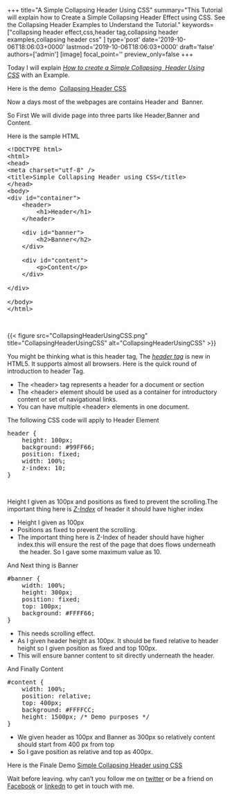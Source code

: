 +++
title="A Simple Collapsing Header Using CSS"
summary="This Tutorial will explain how to Create a Simple Collapsing Header Effect using CSS. See the Collapsing Header Examples to Understand the Tutorial."
keywords=["collapsing header effect,css,header tag,collapsing header examples,collapsing header css"
]
type='post'
date='2019-10-06T18:06:03+0000'
lastmod='2019-10-06T18:06:03+0000'
draft='false'
authors=['admin']
[image]
focal_point=''
preview_only=false
+++


Today I will explain&nbsp;<span style="text-decoration: underline;"><em>How to create a Simple Collapsing &nbsp;Header Using CSS</em></span><em>&nbsp;</em>with an Example.

Here is the demo&nbsp;&nbsp;<a title="Collapsing Header CSS" href="https://www.arungudelli.com/Tools/HTML5/SimpleCollapsingHeaderusingCSS.htm" target="_blank" rel="noopener">Collapsing Header CSS</a>

Now a days most of the webpages are contains Header and &nbsp;Banner.

So First We will divide page into three parts like Header,Banner and Content.

Here is the sample HTML

<pre>&lt;!DOCTYPE html&gt;
&lt;html&gt;
&lt;head&gt;
&lt;meta charset="utf-8" /&gt;
&lt;title&gt;Simple Collapsing Header using CSS&lt;/title&gt;
&lt;/head&gt;
&lt;body&gt;
&lt;div id="container"&gt;
	&lt;header&gt;
		&lt;h1&gt;Header&lt;/h1&gt;
	&lt;/header&gt;

	&lt;div id="banner"&gt;
		&lt;h2&gt;Banner&lt;/h2&gt;
	&lt;/div&gt;

	&lt;div id="content"&gt;
		&lt;p&gt;Content&lt;/p&gt;
	&lt;/div&gt;

&lt;/div&gt;

&lt;/body&gt;
&lt;/html&gt;</pre>

&nbsp;

{{< figure src="CollapsingHeaderUsingCSS.png" title="CollapsingHeaderUsingCSS" alt="CollapsingHeaderUsingCSS" >}}

You might be thinking what is this header tag, The <span style="text-decoration: underline;"><em>header tag</em></span> is new in HTML5. It supports almost all browsers. Here is the quick round of introduction to header Tag.

<ul><li>The &lt;header&gt; tag represents a header for a document or section</li><li>The &lt;header&gt; element should be used as a container for introductory content or set of navigational links.</li><li>You can have multiple &lt;header&gt; elements in one document.</li></ul>

The following CSS code will apply to Header Element

<pre>header {
	height: 100px;
	background: #99FF66;
	position: fixed;
	width: 100%;
	z-index: 10;
}</pre>

&nbsp;

Height I given as 100px and positions as fixed to prevent the scrolling.The important thing here is <em><span style="text-decoration: underline;">Z-Index</span></em> of header it should have higher index

<ul><li>Height I given as 100px</li><li>Positions as fixed to prevent the scrolling.</li><li>The important thing here is Z-Index of header should have higher index.this will ensure the rest of the page that does flows underneath &nbsp;the header. So I gave some maximum value as 10.</li></ul>

And Next thing is Banner

<pre>#banner {
	width: 100%;
	height: 300px;
	position: fixed;
	top: 100px;
	background: #FFFF66;
}</pre>

<ul><li>This needs scrolling effect.</li><li>As I given header height as 100px. It should be fixed relative to header height so I given position as fixed and top 100px.</li><li>This will ensure banner content to sit directly underneath the header.</li></ul>

And Finally Content

<pre>#content {
	width: 100%;
	position: relative;
	top: 400px;
	background: #FFFFCC;
	height: 1500px; /* Demo purposes */
}</pre>

<ul><li>We given header as 100px and Banner as 300px so relatively content should start from 400 px from top</li><li>So I gave position as relative and top as 400px.</li></ul>

Here is the Finale Demo <a href="https://www.arungudelli.com/Tools/HTML5/SimpleCollapsingHeaderusingCSS.htm" target="_blank" rel="noopener">Simple Collapsing Header using CSS</a>

Wait before leaving.
why can’t you follow me on <a href="https://twitter.com/arungudelli" target="_blank" rel="noopener">twitter</a> or be a friend on <a href="https://www.facebook.com/gudelliArun" target="_blank" rel="noopener">Facebook</a> or  <a href="https://www.linkedin.com/in/arungudelli/" target="_blank" rel="noopener">linkedn</a> to get in touch with me.
